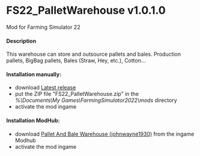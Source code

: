 # FS22_PalletWarehouse v1.0.1.0
Mod for Farming Simulator 22 

#### Description
This warehouse can store and outsource pallets and bales.
Production pallets, BigBag pallets, Bales (Straw, Hey, etc.), Cotton...

#### Installation manually:
* download [Latest release](https://github.com/johnwayne1930/FS22_PalletWarehouse/releases/latest)
* put the ZIP file "FS22_PalletWarehouse.zip" in the  
_%\Documents\My Games\FarmingSimulator2022\mods_ directory
* activate the mod ingame

#### Installation ModHub:
* download [Pallet And Bale Warehouse (johnwayne1930)](https://farming-simulator.com/mod.php?mod_id=237592) from the ingame Modhub
* activate the mod ingame
